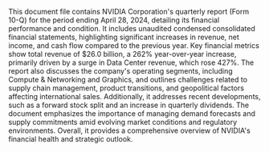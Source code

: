 This document file contains NVIDIA Corporation's quarterly report (Form 10-Q) for the period ending April 28, 2024, detailing its financial performance and condition. It includes unaudited condensed consolidated financial statements, highlighting significant increases in revenue, net income, and cash flow compared to the previous year. Key financial metrics show total revenue of $26.0 billion, a 262% year-over-year increase, primarily driven by a surge in Data Center revenue, which rose 427%. The report also discusses the company's operating segments, including Compute & Networking and Graphics, and outlines challenges related to supply chain management, product transitions, and geopolitical factors affecting international sales. Additionally, it addresses recent developments, such as a forward stock split and an increase in quarterly dividends. The document emphasizes the importance of managing demand forecasts and supply commitments amid evolving market conditions and regulatory environments. Overall, it provides a comprehensive overview of NVIDIA's financial health and strategic outlook.
